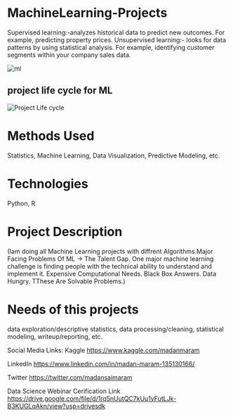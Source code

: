 # MachineLearning-Projects
Supervised learning:-analyzes historical data to predict new outcomes. For example, predicting property prices.
Unsupervised learning:- looks for data patterns by using statistical analysis. For example, identifying customer segments within your company sales data.

![ml](https://user-images.githubusercontent.com/53295619/67478750-51c7c380-f67a-11e9-88c3-2b026e972752.jpeg)
## project life cycle for ML
![Project Life cycle](https://user-images.githubusercontent.com/53295619/67478801-67d58400-f67a-11e9-8765-774f64fe54c5.jpeg)

# Methods Used
Statistics,
Machine Learning,
Data Visualization,
Predictive Modeling,
etc.

# Technologies
Python,
R

# Project Description
(Iam doing all Machine Learning projects with diffrent Algorithms.Major Facing Problems Of ML -> The Talent Gap. One major machine learning challenge is finding people with the technical ability to understand and implement it.
Expensive Computational Needs.
Black Box Answers.
Data Hungry.
TThese Are Solvable Problems.)

# Needs of this projects 
data exploration/descriptive statistics,
data processing/cleaning,
statistical modeling,
writeup/reporting,
etc. 

Social Media Links:
Kaggle 
https://www.kaggle.com/madanmaram

LinkedIn
https://www.linkedin.com/in/madan-maram-135130166/

Twitter
https://twitter.com/madansaimaram


Data Science Webinar Cerification Link
https://drive.google.com/file/d/1rq5nUutQC7kUu1yFutLJk-B3KUGLqAkn/view?usp=drivesdk
